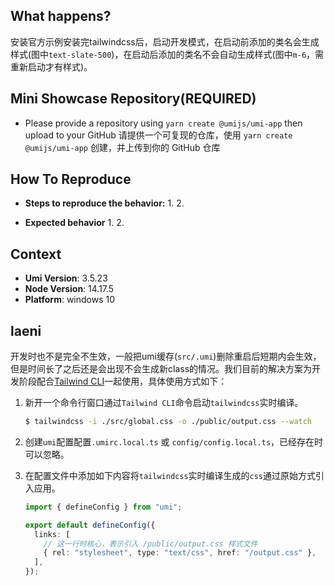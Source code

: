 ## What happens?

安装官方示例安装完tailwindcss后，启动开发模式，在启动前添加的类名会生成样式(图中`text-slate-500`)，在启动后添加的类名不会自动生成样式(图中`m-6`，需重新启动才有样式)。

## Mini Showcase Repository(REQUIRED)

- Please provide a repository using `yarn create @umijs/umi-app` then upload to your GitHub 请提供一个可复现的仓库，使用 `yarn create @umijs/umi-app` 创建，并上传到你的 GitHub 仓库

<!-- 为节约大家的时间，无复现步骤的 ISSUE 会被关闭，提供之后再 REOPEN -->
<!-- https://github.com/YOUR_REPOSITORY_URL -->

## How To Reproduce

- **Steps to reproduce the behavior:** 1. 2.

- **Expected behavior** 1. 2.

<!-- 请提供复现链接/步骤，错误日志以及相关配置 -->

## Context

- **Umi Version**: 3.5.23
- **Node Version**: 14.17.5
- **Platform**: windows 10

## laeni

开发时也不是完全不生效，一般把umi缓存(`src/.umi`)删除重启后短期内会生效，但是时间长了之后还是会出现不会生成新class的情况。我们目前的解决方案为开发阶段配合[Tailwind CLI](https://tailwindcss.com/docs/installation)一起使用，具体使用方式如下：

1. 新开一个命令行窗口通过`Tailwind CLI`命令启动`tailwindcss`实时编译。


    ```sh
    $ tailwindcss -i ./src/global.css -o ./public/output.css --watch
    ```

2. 创建`umi`配置配置`.umirc.local.ts` 或 `config/config.local.ts`，已经存在时可以忽略。

3. 在配置文件中添加如下内容将`tailwindcss`实时编译生成的`css`通过原始方式引入应用。


    ```typescript
    import { defineConfig } from "umi";

    export default defineConfig({
      links: [
        // 这一行时核心，表示引入 /public/output.css 样式文件
        { rel: "stylesheet", type: "text/css", href: "/output.css" },
      ],
    });
